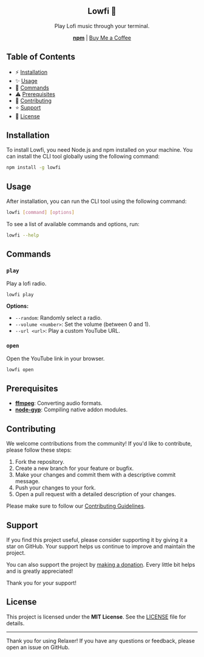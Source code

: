 <div align="center">
  <h2>Lowfi 🎵</h2>
  <p>Play Lofi music through your terminal.</p>
  <a href="https://npmjs.com/package/lowfi"><strong>npm</strong></a> | <a href="https://buymeacoffee.com/remvze">Buy Me a Coffee</a>
</div>

## Table of Contents

- ⚡ [Installation](#installation)
- ✨ [Usage](#usage)
- 🔮 [Commands](#commands)
- ⚠️ [Prerequisites](#prerequisites)
- 🤝 [Contributing](#contributing)
- ⭐ [Support](#support)
- 📜 [License](#license)

## Installation

To install Lowfi, you need Node.js and npm installed on your machine. You can install the CLI tool globally using the following command:

```bash
npm install -g lowfi
```

## Usage

After installation, you can run the CLI tool using the following command:

```bash
lowfi [command] [options]
```

To see a list of available commands and options, run:

```bash
lowfi --help
```

## Commands

### `play`

Play a lofi radio.

```bash
lowfi play
```

**Options:**

- `--random`: Randomly select a radio.
- `--volume <number>`: Set the volume (between 0 and 1).
- `--url <url>`: Play a custom YouTube URL.

### `open`

Open the YouTube link in your browser.

```bash
lowfi open
```

## Prerequisites

- [**ffmpeg**](https://ffmpge.org): Converting audio formats.
- [**node-gyp**](https://npmjs.com/package/node-gyp): Compiling native addon modules.

## Contributing

We welcome contributions from the community! If you'd like to contribute, please follow these steps:

1. Fork the repository.
2. Create a new branch for your feature or bugfix.
3. Make your changes and commit them with a descriptive commit message.
4. Push your changes to your fork.
5. Open a pull request with a detailed description of your changes.

Please make sure to follow our [Contributing Guidelines](CONTRIBUTING.md).

## Support

If you find this project useful, please consider supporting it by giving it a star on GitHub. Your support helps us continue to improve and maintain the project.

You can also support the project by [making a donation](https://buymeacoffee.com/remvze). Every little bit helps and is greatly appreciated!

Thank you for your support!

## License

This project is licensed under the **MIT License**. See the [LICENSE](LICENSE) file for details.

---

Thank you for using Relaxer! If you have any questions or feedback, please open an issue on GitHub.
